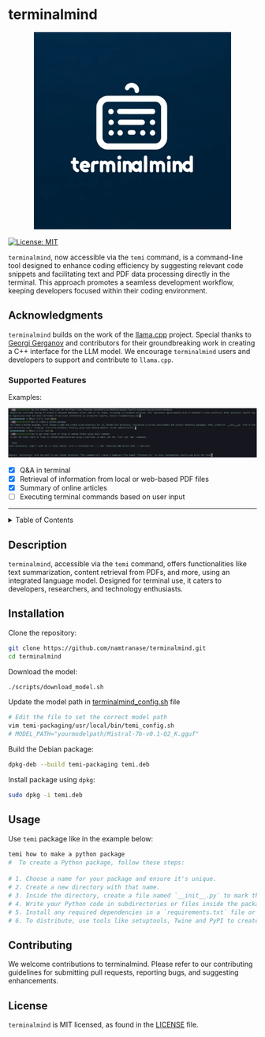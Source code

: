 # terminalmind

<p align="center">
  <img src="assets/logo.png" alt="terminalmind logo" width="400"/>
</p>

[![License: MIT](https://img.shields.io/badge/license-MIT-blue.svg)](https://opensource.org/licenses/MIT)

`terminalmind`, now accessible via the `temi` command, is a command-line tool designed to enhance coding efficiency by suggesting relevant code snippets and facilitating text and PDF data processing directly in the terminal. This approach promotes a seamless development workflow, keeping developers focused within their coding environment.

## Acknowledgments

`terminalmind` builds on the work of the [llama.cpp](https://github.com/ggerganov/llama.cpp) project. Special thanks to [Georgi Gerganov](https://github.com/ggerganov) and contributors for their groundbreaking work in creating a C++ interface for the LLM model. We encourage `terminalmind` users and developers to support and contribute to `llama.cpp`.

### Supported Features

Examples:
<p align="center">
  <img src="assets/examples.png" alt="Examples"/>
</p>

- [x] Q&A in terminal
- [x] Retrieval of information from local or web-based PDF files
- [x] Summary of online articles
- [ ] Executing terminal commands based on user input

----

<details>
  <summary>Table of Contents</summary>
  <ol>
    <li><a href="#description">Description</a></li>
    <li><a href="#installation">Installation</a></li>
    <li><a href="#usage">Usage</a></li>
    <li><a href="#contributing">Contributing</a></li>
    <li><a href="#license">License</a></li>
  </ol>
</details>

## Description

`terminalmind`, accessible via the `temi` command, offers functionalities like text summarization, content retrieval from PDFs, and more, using an integrated language model. Designed for terminal use, it caters to developers, researchers, and technology enthusiasts.

## Installation

Clone the repository:
```bash
git clone https://github.com/namtranase/terminalmind.git
cd terminalmind
```

Download the model:
```bash
./scripts/download_model.sh
```

Update the model path in [terminalmind_config.sh](https://github.com/namtranase/terminalmind/blob/main/terminalmind-packaging/usr/local/bin/terminalmind_config.sh) file
```bash
# Edit the file to set the correct model path
vim temi-packaging/usr/local/bin/temi_config.sh
# MODEL_PATH="yourmodelpath/Mistral-7b-v0.1-Q2_K.gguf"
```

Build the Debian package:
```bash
dpkg-deb --build temi-packaging temi.deb
```

Install package using `dpkg`:
```bash
sudo dpkg -i temi.deb
```

## Usage

Use `temi` package like in the example below:
```bash
temi how to make a python package
#  To create a Python package, follow these steps:

# 1. Choose a name for your package and ensure it's unique.
# 2. Create a new directory with that name.
# 3. Inside the directory, create a file named `__init__.py` to mark the directory as a Python package.
# 4. Write your Python code in subdirectories or files inside the package directory.
# 5. Install any required dependencies in a `requirements.txt` file or `setup.py`.
# 6. To distribute, use tools like setuptools, Twine and PyPI to create a distribution package.%

```
## Contributing

We welcome contributions to terminalmind. Please refer to our contributing guidelines for submitting pull requests, reporting bugs, and suggesting enhancements.

## License

`terminalmind` is MIT licensed, as found in the [LICENSE](https://github.com/namtranase/terminalmind/LICENSE) file.